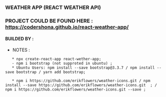 ### WEATHER APP (REACT WEATHER API)


### PROJECT COULD BE FOUND HERE : https://codershona.github.io/react-weather-app/

#### BUILDED BY : 

* NOTES :

```
   * npx create-react-app react-wether-app;
   - npm i bootstrap (not supproted in ubuntu) ;
   * Ubuntu Users: npm install --save bootstrap@3.3.7 / npm install --save bootstrap / yarn add bootstrap;

   * npm i https://github.com/erikflowers/weather-icons.git / npm install --save https://github.com/erikflowers/weather-icons.git  ; / npm i https://github.com/erikflowers/weather-icons.git --save ;

```` 
